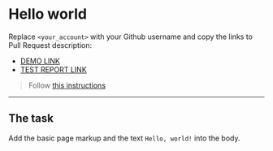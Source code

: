 # Hello world
Replace `<your_account>` with your Github username and copy the links to Pull Request description:
- [DEMO LINK](https://No4-KilL.github.io/layout_hello-world/)
- [TEST REPORT LINK](https://No4-KilL.github.io/layout_hello-world/report/html_report/)

> Follow [this instructions](https://mate-academy.github.io/layout_task-guideline/#how-to-solve-the-layout-tasks-on-github)
___

## The task 
Add the basic page markup and the text `Hello, world!` into the body.

